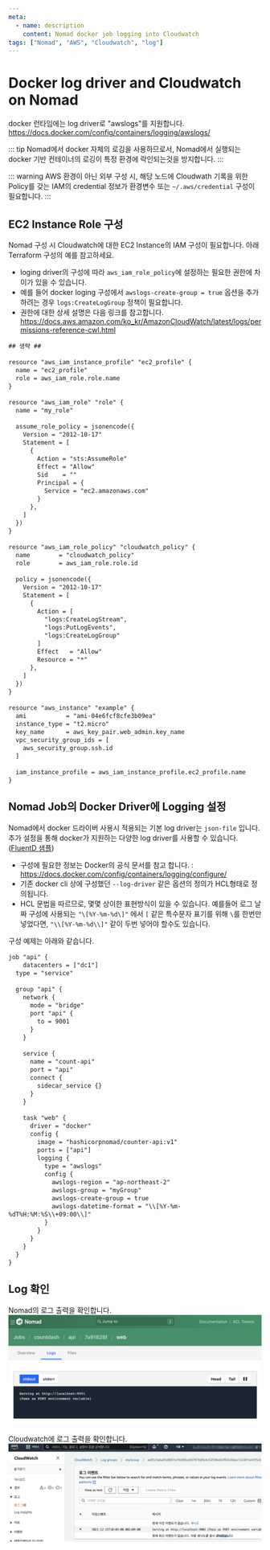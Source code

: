 ```yaml
---
meta:
  - name: description
    content: Nomad docker job logging into Cloudwatch
tags: ["Nomad", "AWS", "Cloudwatch", "log"]
---
```


# Docker log driver and Cloudwatch on Nomad

docker 런타임에는 log driver로 "awslogs"를 지원합니다.
<https://docs.docker.com/config/containers/logging/awslogs/>

::: tip
Nomad에서 docker 자체의 로깅을 사용하므로서, Nomad에서 실행되는 docker 기반 컨테이너의 로깅이 특정 환경에 락인되는것을 방지합니다.
:::

::: warning
AWS 환경이 아닌 외부 구성 시, 해당 노드에 Cloudwath 기록을 위한 Policy를 갖는 IAM의 credential 정보가 환경변수 또는 `~/.aws/credential` 구성이 필요합니다.
:::

## EC2 Instance Role 구성

Nomad 구성 시 Cloudwatch에 대한 EC2 Instance의 IAM 구성이 필요합니다. 아래 Terraform 구성의 예를 참고하세요.
- loging driver의 구성에 따라 `aws_iam_role_policy`에 설정하는 필요한 권한에 차이가 있을 수 있습니다.
- 예를 들어 docker loging 구성에서 `awslogs-create-group = true` 옵션을 추가하려는 경우 `logs:CreateLogGroup` 정책이 필요합니다.
- 권한에 대한 상세 설명은 다음 링크를 참고합니다. <https://docs.aws.amazon.com/ko_kr/AmazonCloudWatch/latest/logs/permissions-reference-cwl.html>

```hcl {35-37,54}
## 생략 ##

resource "aws_iam_instance_profile" "ec2_profile" {
  name = "ec2_profile"
  role = aws_iam_role.role.name
}

resource "aws_iam_role" "role" {
  name = "my_role"

  assume_role_policy = jsonencode({
    Version = "2012-10-17"
    Statement = [
      {
        Action = "sts:AssumeRole"
        Effect = "Allow"
        Sid    = ""
        Principal = {
          Service = "ec2.amazonaws.com"
        }
      },
    ]
  })
}

resource "aws_iam_role_policy" "cloudwatch_policy" {
  name        = "cloudwatch_policy"
  role        = aws_iam_role.role.id
  
  policy = jsonencode({
    Version = "2012-10-17"
    Statement = [
      {
        Action = [
          "logs:CreateLogStream",
          "logs:PutLogEvents",
          "logs:CreateLogGroup"
        ]
        Effect   = "Allow"
        Resource = "*"
      },
    ]
  })
}

resource "aws_instance" "example" {
  ami           = "ami-04e6fcf8cfe3b09ea"
  instance_type = "t2.micro"
  key_name      = aws_key_pair.web_admin.key_name
  vpc_security_group_ids = [
    aws_security_group.ssh.id
  ]

  iam_instance_profile = aws_iam_instance_profile.ec2_profile.name
}
```

## Nomad Job의 Docker Driver에 Logging 설정

Nomad에서 docker 드라이버 사용시 적용되는 기본 log driver는 `json-file` 입니다. 추가 설정을 통해 docker가 지원하는 다양한 log driver를 사용할 수 있습니다. ([FluentD 샘플](https://www.nomadproject.io/docs/drivers/docker#logging))
- 구성에 필요한 정보는 Docker의 공식 문서를 참고 합니다. : <https://docs.docker.com/config/containers/logging/configure/>
- 기존 docker cli 상에 구성했던 `--log-driver` 같은 옵션의 정의가 HCL형태로 정의됩니다.
- HCL 문법을 따르므로, 몇몇 상이한 표현방식이 있을 수 있습니다. 예를들어 로그 날짜 구성에 사용되는 `"\[%Y-%m-%d\]"` 에서 `[` 같은 특수문자 표기를 위해 `\`를 한번만 넣었다면, `"\\[%Y-%m-%d\\]"` 같이 두번 넣어야 할수도 있습니다.

구성 예제는 아래와 같습니다.

```hcl {26-34}
job "api" {
	datacenters = ["dc1"]
  type = "service"

  group "api" {
    network {
      mode = "bridge"
      port "api" {
        to = 9001
      }
    }

    service {
      name = "count-api"
      port = "api"
      connect {
        sidecar_service {}
      }
    }

    task "web" {
      driver = "docker"
      config {
        image = "hashicorpnomad/counter-api:v1"
        ports = ["api"]
        logging {
          type = "awslogs"
          config {
            awslogs-region = "ap-northeast-2"
            awslogs-group = "myGroup"
            awslogs-create-group = true
            awslogs-datetime-format = "\\[%Y-%m-%dT%H:%M:%S\\+09:00\\]"
          }
        }
      }
    }
  }
}
```

## Log 확인

Nomad의 로그 출력을 확인합니다.
![NomadLog](./image/Cloudwatch-logging-Nomad.png)

Cloudwatch에 로그 출력을 확인합니다.
![NomadLog](./image/Cloudwatch-logging-aws.png)